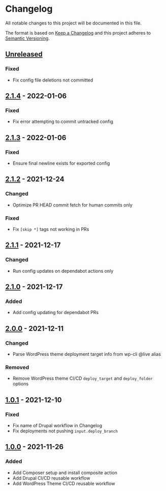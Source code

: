 # Changelog

All notable changes to this project will be documented in this file.

The format is based on [Keep a Changelog][keepachangelog] and this project
adheres to [Semantic Versioning][semver].

## [Unreleased]
### Fixed
- Fix config file deletions not committed

## [2.1.4] - 2022-01-06
### Fixed
- Fix error attempting to commit untracked config

## [2.1.3] - 2022-01-06
### Fixed
- Ensure final newline exists for exported config

## [2.1.2] - 2021-12-24
### Changed
- Optimize PR HEAD commit fetch for human commits only

### Fixed
- Fix `[skip *]` tags not working in PRs

## [2.1.1] - 2021-12-17
### Changed
- Run config updates on dependabot actions only

## [2.1.0] - 2021-12-17
### Added
- Add config updating for dependabot PRs

## [2.0.0] - 2021-12-11
### Changed
- Parse WordPress theme deployment target info from wp-cli @live alias

### Removed
- Remove WordPress theme CI/CD `deploy_target` and `deploy_folder` options

## [1.0.1] - 2021-12-10
### Fixed
- Fix name of Drupal workflow in Changelog
- Fix deployments not pushing `input.deploy_branch`

## [1.0.0] - 2021-11-26
### Added
- Add Composer setup and install composite action
- Add Drupal CI/CD reusable workflow
- Add WordPress Theme CI/CD reusable workflow

[Unreleased]: https://github.com/projectcosmic/gh-actions/compare/v2.1.3...2.x
[2.1.4]: https://github.com/projectcosmic/gh-actions/compare/v2.1.3...v2.1.4
[2.1.3]: https://github.com/projectcosmic/gh-actions/compare/v2.1.2...v2.1.3
[2.1.2]: https://github.com/projectcosmic/gh-actions/compare/v2.1.1...v2.1.2
[2.1.1]: https://github.com/projectcosmic/gh-actions/compare/v2.1.0...v2.1.1
[2.1.0]: https://github.com/projectcosmic/gh-actions/compare/v2.0.0...v2.1.0
[2.0.0]: https://github.com/projectcosmic/gh-actions/compare/v1.0.1...v2.0.0
[1.0.1]: https://github.com/projectcosmic/gh-actions/compare/v1.0.0...v1.0.1
[1.0.0]: https://github.com/projectcosmic/gh-actions/releases/tag/v1.0.0
[keepachangelog]: https://keepachangelog.com/
[semver]: https://semver.org/spec/v2.0.0.html
